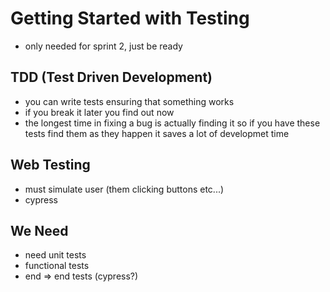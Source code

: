 # Getting Started with Testing
- only needed for sprint 2, just be ready

## TDD (Test Driven Development)
- you can write tests ensuring that something works
- if you break it later you find out now
- the longest time in fixing a bug is actually finding it so if you have these tests find them as they happen it saves a lot of developmet time

## Web Testing
- must simulate user (them clicking buttons etc...)
- cypress

## We Need
- need unit tests
- functional tests
- end => end tests (cypress?)